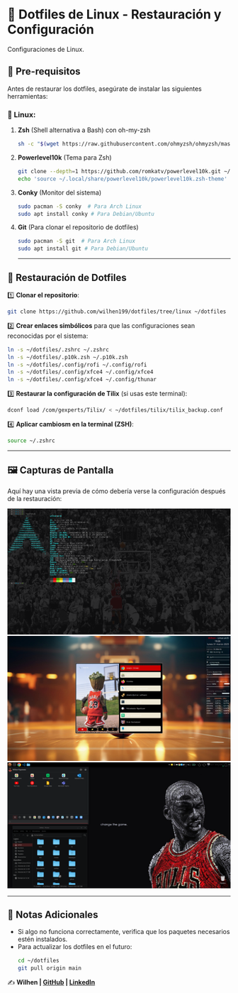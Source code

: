 # 🚀 Dotfiles de Linux - Restauración y Configuración

Configuraciones de Linux.

## 📌 Pre-requisitos

Antes de restaurar los dotfiles, asegúrate de instalar las siguientes herramientas:

### 🐧 Linux:
1. **Zsh** (Shell alternativa a Bash) con oh-my-zsh
   ```sh
   sh -c "$(wget https://raw.githubusercontent.com/ohmyzsh/ohmyzsh/master/tools/install.sh -O -)"
   ```
2. **Powerlevel10k** (Tema para Zsh)
   ```sh
   git clone --depth=1 https://github.com/romkatv/powerlevel10k.git ~/.local/share/powerlevel10k
   echo 'source ~/.local/share/powerlevel10k/powerlevel10k.zsh-theme' >> ~/.zshrc
   ```
3. **Conky** (Monitor del sistema)
   ```sh
   sudo pacman -S conky  # Para Arch Linux
   sudo apt install conky # Para Debian/Ubuntu
   ```
4. **Git** (Para clonar el repositorio de dotfiles)
   ```sh
   sudo pacman -S git  # Para Arch Linux
   sudo apt install git # Para Debian/Ubuntu
   ```
   ---
      
## 📂 Restauración de Dotfiles

1️⃣ **Clonar el repositorio**:
```sh
git clone https://github.com/wilhen199/dotfiles/tree/linux ~/dotfiles
```

2️⃣ **Crear enlaces simbólicos** para que las configuraciones sean reconocidas por el sistema:
```sh
ln -s ~/dotfiles/.zshrc ~/.zshrc
ln -s ~/dotfiles/.p10k.zsh ~/.p10k.zsh
ln -s ~/dotfiles/.config/rofi ~/.config/rofi
ln -s ~/dotfiles/.config/xfce4 ~/.config/xfce4
ln -s ~/dotfiles/.config/xfce4 ~/.config/thunar
```

3️⃣ **Restaurar la configuración de Tilix** (si usas este terminal):
```sh
dconf load /com/gexperts/Tilix/ < ~/dotfiles/tilix/tilix_backup.conf
```

4️⃣ **Aplicar cambiosm en la terminal (ZSH)**:
```sh
source ~/.zshrc
```
---

## 🖼 Capturas de Pantalla

Aquí hay una vista previa de cómo debería verse la configuración después de la restauración:

![Terminal con Powerlevel10k](./img/Extendida.png)
![Configuración de Rofi y Conky](./img/rofi.png)
![Escritorio con XFCE](./img/Principal.png)


---

## 📢 Notas Adicionales
- Si algo no funciona correctamente, verifica que los paquetes necesarios estén instalados.
- Para actualizar los dotfiles en el futuro:
  ```sh
  cd ~/dotfiles
  git pull origin main
  ```
✍️ **Wilhen | [GitHub](https://github.com/wilhen199) | [LinkedIn](https://www.linkedin.com/in/wilhen-figueredo/)**
